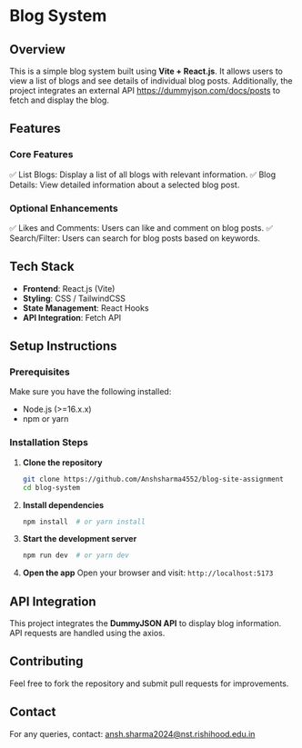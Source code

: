 # Blog System

## Overview
This is a simple blog system built using **Vite + React.js**. It allows users to view a list of blogs and see details of individual blog posts. Additionally, the project integrates an external API https://dummyjson.com/docs/posts to fetch and display the blog.

## Features
### Core Features
✅ List Blogs: Display a list of all blogs with relevant information.
✅ Blog Details: View detailed information about a selected blog post.

### Optional Enhancements
✅ Likes and Comments: Users can like and comment on blog posts.
✅ Search/Filter: Users can search for blog posts based on keywords.

## Tech Stack
- **Frontend**: React.js (Vite)
- **Styling**: CSS / TailwindCSS
- **State Management**: React Hooks
- **API Integration**: Fetch API

## Setup Instructions

### Prerequisites
Make sure you have the following installed:
- Node.js (>=16.x.x)
- npm or yarn

### Installation Steps
1. **Clone the repository**
   ```sh
   git clone https://github.com/Anshsharma4552/blog-site-assignment
   cd blog-system
   ```
2. **Install dependencies**
   ```sh
   npm install  # or yarn install
   ```
3. **Start the development server**
   ```sh
   npm run dev  # or yarn dev
   ```
4. **Open the app**
   Open your browser and visit: `http://localhost:5173`

## API Integration
This project integrates the **DummyJSON API** to display blog information. API requests are handled using the axios.

## Contributing
Feel free to fork the repository and submit pull requests for improvements.

## Contact
For any queries, contact: ansh.sharma2024@nst.rishihood.edu.in

